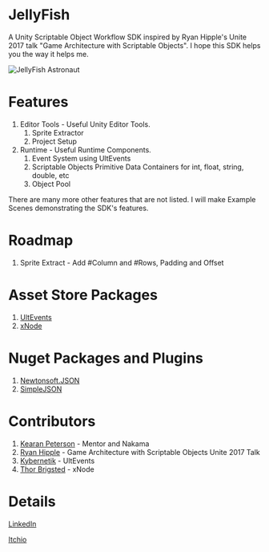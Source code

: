 # JellyFish
A Unity Scriptable Object Workflow SDK inspired by Ryan Hipple's Unite 2017 talk "Game Architecture with Scriptable Objects". I hope this SDK helps you the way it helps me.

![JellyFish Astronaut](https://w.wallhaven.cc/full/73/wallhaven-73w26e.png)

# Features
1. Editor Tools - Useful Unity Editor Tools.
	1. Sprite Extractor
	2. Project Setup
2. Runtime - Useful Runtime Components.
	1. Event System using UltEvents
	2. Scriptable Objects Primitive Data Containers for int, float, string, double, etc
	3. Object Pool

There are many more other features that are not listed. I will make Example Scenes demonstrating the SDK's features.

# Roadmap
1. Sprite Extract - Add #Column and #Rows, Padding and Offset

# Asset Store Packages
1. [UltEvents](https://assetstore.unity.com/packages/tools/gui/ultevents-111307?aid=1100l8ah5&utm_source=aff)
2. [xNode](https://assetstore.unity.com/packages/tools/visual-scripting/xnode-104276)

# Nuget Packages and Plugins
1. [Newtonsoft.JSON](https://www.newtonsoft.com/json)
2. [SimpleJSON](http://wiki.unity3d.com/index.php/SimpleJSON)

# Contributors
1. [Kearan Peterson](https://github.com/BLUDRAG) - Mentor and Nakama
2. [Ryan Hipple](https://github.com/roboryantron) - Game Architecture with Scriptable Objects Unite 2017 Talk
3. [Kybernetik](https://kybernetikgames.github.io/kailas-dierk/) - UltEvents
4. [Thor Brigsted](https://github.com/Siccity) - xNode

# Details
[LinkedIn](https://www.linkedin.com/in/ubaidullah-effendi-emjedi-202494183/)

[Itchio](https://uee.itch.io/)
